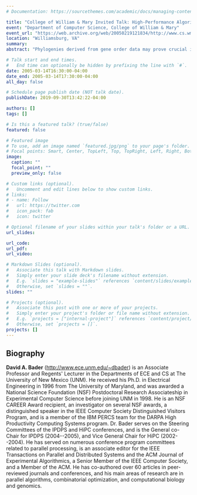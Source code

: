 ```yaml
---
# Documentation: https://sourcethemes.com/academic/docs/managing-content/

title: "College of William & Mary Invited Talk: High-Performance Algorithm Engineering for Large-Scale Graph Problems and Computational Biology"
event: "Department of Computer Science, College of William & Mary"
event_url: "https://web.archive.org/web/20050219121834/http://www.cs.wm.edu/cspages/events/bader.html"
location: "Williamsburg, VA"
summary:
abstract: "Phylogenies derived from gene order data may prove crucial in answering some fundamental questions in biomolecular evolution. Yet very few techniques are available for phylogenetic reconstruction based upon gene order and content, and these are (for the most part) computationally expensive. High-performance algorithm engineering offers a battery of tools that can reduce, sometimes spectacularly, the running time of existing approaches. We discuss one such such application, in which we started with the method known as `breakpoint analysis' (developed by Sankoff and his colleagues) and produced a software suite, GRAPPA, that demonstrated over a billion-fold speedup in running time (on a variety of real and simulated datasets), by combining low-level algorithmic improvements, cache-aware programming, careful performance tuning, and massive parallelism. The phylogeny reconstruction now can be performed in parallel and attain a linear speedup with the number of processors. We show how these techniques are directly applicable to a large variety of problems in computational biology."

# Talk start and end times.
#   End time can optionally be hidden by prefixing the line with `#`.
date: 2005-03-14T16:30:00-04:00
date_end: 2005-03-14T17:30:00-04:00
all_day: false

# Schedule page publish date (NOT talk date).
publishDate: 2019-09-30T13:42:22-04:00

authors: []
tags: []

# Is this a featured talk? (true/false)
featured: false

# Featured image
# To use, add an image named `featured.jpg/png` to your page's folder. 
# Focal points: Smart, Center, TopLeft, Top, TopRight, Left, Right, BottomLeft, Bottom, BottomRight.
image:
  caption: ""
  focal_point: ""
  preview_only: false

# Custom links (optional).
#   Uncomment and edit lines below to show custom links.
# links:
# - name: Follow
#   url: https://twitter.com
#   icon_pack: fab
#   icon: twitter

# Optional filename of your slides within your talk's folder or a URL.
url_slides:

url_code:
url_pdf:
url_video:

# Markdown Slides (optional).
#   Associate this talk with Markdown slides.
#   Simply enter your slide deck's filename without extension.
#   E.g. `slides = "example-slides"` references `content/slides/example-slides.md`.
#   Otherwise, set `slides = ""`.
slides: ""

# Projects (optional).
#   Associate this post with one or more of your projects.
#   Simply enter your project's folder or file name without extension.
#   E.g. `projects = ["internal-project"]` references `content/project/deep-learning/index.md`.
#   Otherwise, set `projects = []`.
projects: []
---
```


## Biography ##

**David A. Bader** (http://www.ece.unm.edu/~dbader) is an Associate Professor and Regents' Lecturer in the Departments of ECE and CS at The University of New Mexico (UNM). He received his Ph.D. in Electrical Engineering in 1996 from The University of Maryland, and was awarded a National Science Foundation (NSF) Postdoctoral Research Associateship in Experimental Computer Science before joining UNM in 1998. He is an NSF CAREER Award recipient, an investigator on several NSF awards, a distinguished speaker in the IEEE Computer Society Distinguished Visitors Program, and is a member of the IBM PERCS team for the DARPA High Productivity Computing Systems program. Dr. Bader serves on the Steering Committees of the IPDPS and HiPC conferences, and is the General co-Chair for IPDPS (2004--2005), and Vice General Chair for HiPC (2002--2004). He has served on numerous conference program committees related to parallel processing, is an associate editor for the IEEE Transactions on Parallel and Distributed Systems and the ACM Journal of Experimental Algorithmics, a Senior Member of the IEEE Computer Society, and a Member of the ACM. He has co-authored over 60 articles in peer-reviewed journals and conferences, and his main areas of research are in parallel algorithms, combinatorial optimization, and computational biology and genomics.